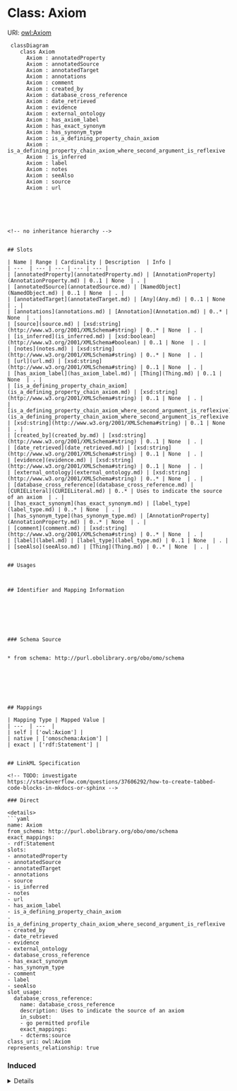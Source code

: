# Class: Axiom




URI: [owl:Axiom](http://www.w3.org/2002/07/owl#Axiom)




```mermaid
 classDiagram
    class Axiom
      Axiom : annotatedProperty
      Axiom : annotatedSource
      Axiom : annotatedTarget
      Axiom : annotations
      Axiom : comment
      Axiom : created_by
      Axiom : database_cross_reference
      Axiom : date_retrieved
      Axiom : evidence
      Axiom : external_ontology
      Axiom : has_axiom_label
      Axiom : has_exact_synonym
      Axiom : has_synonym_type
      Axiom : is_a_defining_property_chain_axiom
      Axiom : is_a_defining_property_chain_axiom_where_second_argument_is_reflexive
      Axiom : is_inferred
      Axiom : label
      Axiom : notes
      Axiom : seeAlso
      Axiom : source
      Axiom : url
      





<!-- no inheritance hierarchy -->


## Slots

| Name | Range | Cardinality | Description  | Info |
| ---  | --- | --- | --- | --- |
| [annotatedProperty](annotatedProperty.md) | [AnnotationProperty](AnnotationProperty.md) | 0..1 | None  | . |
| [annotatedSource](annotatedSource.md) | [NamedObject](NamedObject.md) | 0..1 | None  | . |
| [annotatedTarget](annotatedTarget.md) | [Any](Any.md) | 0..1 | None  | . |
| [annotations](annotations.md) | [Annotation](Annotation.md) | 0..* | None  | . |
| [source](source.md) | [xsd:string](http://www.w3.org/2001/XMLSchema#string) | 0..* | None  | . |
| [is_inferred](is_inferred.md) | [xsd:boolean](http://www.w3.org/2001/XMLSchema#boolean) | 0..1 | None  | . |
| [notes](notes.md) | [xsd:string](http://www.w3.org/2001/XMLSchema#string) | 0..* | None  | . |
| [url](url.md) | [xsd:string](http://www.w3.org/2001/XMLSchema#string) | 0..1 | None  | . |
| [has_axiom_label](has_axiom_label.md) | [Thing](Thing.md) | 0..1 | None  | . |
| [is_a_defining_property_chain_axiom](is_a_defining_property_chain_axiom.md) | [xsd:string](http://www.w3.org/2001/XMLSchema#string) | 0..1 | None  | . |
| [is_a_defining_property_chain_axiom_where_second_argument_is_reflexive](is_a_defining_property_chain_axiom_where_second_argument_is_reflexive.md) | [xsd:string](http://www.w3.org/2001/XMLSchema#string) | 0..1 | None  | . |
| [created_by](created_by.md) | [xsd:string](http://www.w3.org/2001/XMLSchema#string) | 0..1 | None  | . |
| [date_retrieved](date_retrieved.md) | [xsd:string](http://www.w3.org/2001/XMLSchema#string) | 0..1 | None  | . |
| [evidence](evidence.md) | [xsd:string](http://www.w3.org/2001/XMLSchema#string) | 0..1 | None  | . |
| [external_ontology](external_ontology.md) | [xsd:string](http://www.w3.org/2001/XMLSchema#string) | 0..* | None  | . |
| [database_cross_reference](database_cross_reference.md) | [CURIELiteral](CURIELiteral.md) | 0..* | Uses to indicate the source of an axiom  | . |
| [has_exact_synonym](has_exact_synonym.md) | [label_type](label_type.md) | 0..* | None  | . |
| [has_synonym_type](has_synonym_type.md) | [AnnotationProperty](AnnotationProperty.md) | 0..* | None  | . |
| [comment](comment.md) | [xsd:string](http://www.w3.org/2001/XMLSchema#string) | 0..* | None  | . |
| [label](label.md) | [label_type](label_type.md) | 0..1 | None  | . |
| [seeAlso](seeAlso.md) | [Thing](Thing.md) | 0..* | None  | . |


## Usages



## Identifier and Mapping Information







### Schema Source


* from schema: http://purl.obolibrary.org/obo/omo/schema







## Mappings

| Mapping Type | Mapped Value |
| ---  | ---  |
| self | ['owl:Axiom'] |
| native | ['omoschema:Axiom'] |
| exact | ['rdf:Statement'] |


## LinkML Specification

<!-- TODO: investigate https://stackoverflow.com/questions/37606292/how-to-create-tabbed-code-blocks-in-mkdocs-or-sphinx -->

### Direct

<details>
```yaml
name: Axiom
from_schema: http://purl.obolibrary.org/obo/omo/schema
exact_mappings:
- rdf:Statement
slots:
- annotatedProperty
- annotatedSource
- annotatedTarget
- annotations
- source
- is_inferred
- notes
- url
- has_axiom_label
- is_a_defining_property_chain_axiom
- is_a_defining_property_chain_axiom_where_second_argument_is_reflexive
- created_by
- date_retrieved
- evidence
- external_ontology
- database_cross_reference
- has_exact_synonym
- has_synonym_type
- comment
- label
- seeAlso
slot_usage:
  database_cross_reference:
    name: database_cross_reference
    description: Uses to indicate the source of an axiom
    in_subset:
    - go permitted profile
    exact_mappings:
    - dcterms:source
class_uri: owl:Axiom
represents_relationship: true

```
</details>

### Induced

<details>
```yaml
name: Axiom
from_schema: http://purl.obolibrary.org/obo/omo/schema
exact_mappings:
- rdf:Statement
slot_usage:
  database_cross_reference:
    name: database_cross_reference
    description: Uses to indicate the source of an axiom
    in_subset:
    - go permitted profile
    exact_mappings:
    - dcterms:source
attributes:
  annotatedProperty:
    name: annotatedProperty
    from_schema: http://purl.obolibrary.org/obo/omo/schema
    exact_mappings:
    - rdf:predicate
    is_a: reification_predicate
    slot_uri: owl:annotatedProperty
    alias: annotatedProperty
    owner: Axiom
    relational_role: PREDICATE
    range: AnnotationProperty
  annotatedSource:
    name: annotatedSource
    todos:
    - restrict range
    from_schema: http://purl.obolibrary.org/obo/omo/schema
    exact_mappings:
    - rdf:subject
    is_a: reification_predicate
    slot_uri: owl:annotatedSource
    alias: annotatedSource
    owner: Axiom
    relational_role: SUBJECT
    range: NamedObject
  annotatedTarget:
    name: annotatedTarget
    todos:
    - restrict range
    from_schema: http://purl.obolibrary.org/obo/omo/schema
    exact_mappings:
    - rdf:object
    is_a: reification_predicate
    slot_uri: owl:annotatedTarget
    alias: annotatedTarget
    owner: Axiom
    relational_role: OBJECT
    range: Any
  annotations:
    name: annotations
    from_schema: http://purl.obolibrary.org/obo/omo/schema
    multivalued: true
    alias: annotations
    owner: Axiom
    range: Annotation
  source:
    name: source
    from_schema: http://purl.obolibrary.org/obo/omo/schema
    exact_mappings:
    - http://purl.org/dc/terms/source
    - oio:source
    is_a: provenance_property
    slot_uri: dcterms:source
    multivalued: true
    alias: source
    owner: Axiom
    range: string
  is_inferred:
    name: is_inferred
    deprecated: deprecated oboInOwl property
    from_schema: http://purl.obolibrary.org/obo/omo/schema
    slot_uri: oio:is_inferred
    alias: is_inferred
    owner: Axiom
    range: boolean
  notes:
    name: notes
    deprecated: deprecated oboInOwl property
    from_schema: http://purl.obolibrary.org/obo/omo/schema
    slot_uri: oio:notes
    multivalued: true
    alias: notes
    owner: Axiom
    range: string
  url:
    name: url
    deprecated: deprecated oboInOwl property
    from_schema: http://purl.obolibrary.org/obo/omo/schema
    slot_uri: oio:url
    alias: url
    owner: Axiom
    range: string
  has_axiom_label:
    name: has_axiom_label
    from_schema: http://purl.obolibrary.org/obo/omo/schema
    is_a: provenance_property
    slot_uri: IAO:0010000
    alias: has_axiom_label
    owner: Axiom
    range: Thing
  is_a_defining_property_chain_axiom:
    name: is_a_defining_property_chain_axiom
    from_schema: http://purl.obolibrary.org/obo/omo/schema
    slot_uri: RO:0002581
    alias: is_a_defining_property_chain_axiom
    owner: Axiom
    range: string
  is_a_defining_property_chain_axiom_where_second_argument_is_reflexive:
    name: is_a_defining_property_chain_axiom_where_second_argument_is_reflexive
    from_schema: http://purl.obolibrary.org/obo/omo/schema
    slot_uri: RO:0002582
    alias: is_a_defining_property_chain_axiom_where_second_argument_is_reflexive
    owner: Axiom
    range: string
  created_by:
    name: created_by
    deprecated: proposed obsoleted by OMO group 2022-04-12
    from_schema: http://purl.obolibrary.org/obo/omo/schema
    deprecated_element_has_exact_replacement: creator
    is_a: provenance_property
    slot_uri: oio:created_by
    alias: created_by
    owner: Axiom
    range: string
  date_retrieved:
    name: date_retrieved
    from_schema: http://purl.obolibrary.org/obo/omo/schema
    is_a: provenance_property
    slot_uri: oio:date_retrieved
    alias: date_retrieved
    owner: Axiom
    range: string
  evidence:
    name: evidence
    deprecated: deprecated oboInOwl property
    from_schema: http://purl.obolibrary.org/obo/omo/schema
    slot_uri: oio:evidence
    alias: evidence
    owner: Axiom
    range: string
  external_ontology:
    name: external_ontology
    deprecated: deprecated oboInOwl property
    from_schema: http://purl.obolibrary.org/obo/omo/schema
    slot_uri: oio:external_ontology
    multivalued: true
    alias: external_ontology
    owner: Axiom
    range: string
  database_cross_reference:
    name: database_cross_reference
    description: Uses to indicate the source of an axiom
    in_subset:
    - go permitted profile
    from_schema: http://purl.obolibrary.org/obo/omo/schema
    exact_mappings:
    - dcterms:source
    is_a: match
    slot_uri: oio:hasDbXref
    multivalued: true
    alias: database_cross_reference
    owner: Axiom
    range: CURIELiteral
  has_exact_synonym:
    name: has_exact_synonym
    from_schema: http://purl.obolibrary.org/obo/omo/schema
    is_a: synonym
    slot_uri: oio:hasExactSynonym
    multivalued: true
    alias: has_exact_synonym
    owner: Axiom
    disjoint_with:
    - label
    range: label type
  has_synonym_type:
    name: has_synonym_type
    from_schema: http://purl.obolibrary.org/obo/omo/schema
    slot_uri: oio:hasSynonymType
    multivalued: true
    alias: has_synonym_type
    owner: Axiom
    range: AnnotationProperty
  comment:
    name: comment
    comments:
    - in obo format, a term cannot have more than one comment
    from_schema: http://purl.obolibrary.org/obo/omo/schema
    is_a: informative_property
    slot_uri: rdfs:comment
    multivalued: true
    alias: comment
    owner: Axiom
    range: string
  label:
    name: label
    comments:
    - SHOULD follow OBO label guidelines
    - MUST be unique within an ontology
    - SHOULD be unique across OBO
    in_subset:
    - allotrope required profile
    - go required profile
    - obi required profile
    from_schema: http://purl.obolibrary.org/obo/omo/schema
    exact_mappings:
    - skos:prefLabel
    is_a: core_property
    slot_uri: rdfs:label
    multivalued: false
    alias: label
    owner: Axiom
    range: label type
  seeAlso:
    name: seeAlso
    todos:
    - restrict range
    from_schema: http://purl.obolibrary.org/obo/omo/schema
    slot_uri: rdfs:seeAlso
    multivalued: true
    alias: seeAlso
    owner: Axiom
    range: Thing
class_uri: owl:Axiom
represents_relationship: true

```
</details>